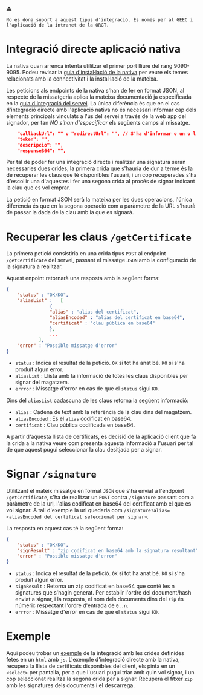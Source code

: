 :warning:
```
No es dona suport a aquest tipus d'integració. És només per al GEEC i l'aplicació de la intranet de la ORGT.
```

# Integració directe aplicació nativa

La nativa quan arrenca intenta utilitzar el primer port lliure del rang 9090-9095. Podeu revisar la [guia d'instal·lació de la nativa](../guiaUsuaris/nativa.md#11-connectivitat) per veure els temes relacionats amb la connectivitat i la instal·lació de la mateixa.

Les peticions als endpoints de la nativa s'han de fer en format JSON, al respecte de la missatgeria aplica la mateixa documentació ja especificada en la [guia d'integració del servei](../README.md). La única diferència és que en el cas d'integració directe amb l'aplicació nativa no és necessari informar cap dels elements principals vinculats a l'ús del servei a través de la web app del signador, per tan *NO s'han d'especificar* els següents camps al missatge.

```json
	"callbackUrl": "" o "redirectUrl": "", // S'ha d'informar o un o l'altre
	"token": "",
	"descripcio": "",
	"responseB64": "",
```

Per tal de poder fer una integració directe i realitzar una signatura seran necessaries dues crides, la primera crida que s'hauría de dur a terme és la de recuperar les claus que té disponibles l'usuari, i un cop recuperades s'ha d'escollir una d'aquestes i fer una segona crida al procés de signar indicant la clau que es vol emprar.

La petició en format JSON serà la mateixa per les dues operacions, l'única diferència és que en la segona operació com a paràmetre de la URL s'haurà de passar la dada de la clau amb la que es signarà.

# Recuperar les claus `/getCertificate` 

La primera petició consistiria en una crida tipus `POST` al endpoint `/getCertificate` del servei, passant el missatge `JSON` amb la configuració de la signatura a realitzar.

Aquest enpoint retornarà una resposta amb la següent forma:

```json
{
	"status" : "OK/KO",
	"aliasList" : 	[
				{
				"alias" : "alias del certificat",
				"aliasEncoded" : "alias del certificat en base64",
				"certificat" : "clau pública en base64"
				},
				...
			],
	"error" : "Possible missatge d'error"
}
```

* `status` : Indica el resultat de la petició. `OK` si tot ha anat bé. `KO` si s'ha produït algun error.
* `aliasList` : Llista amb la informació de totes les claus disponibles per signar del magatzem.
* `errror` : Missatge d'error en cas de que el `status` sigui `KO`.

Dins del `aliasList` cadascuna de les claus retorna la següent informació:

* `alias` : Cadena de text amb la referència de la clau dins del magatzem.
* `aliasEncoded` : És el `alias` codificat en base64.
* `certificat` : Clau pública codificada en base64.

A partir d'aquesta llista de certificats, es decisió de la aplicació client que fa la crida a la nativa veure com presenta aquesta informació a l'usuari per tal de que aquest pugui seleccionar la clau desitjada per a signar.

# Signar `/signature` 

Utilitzant el mateix missatge en format `JSON` que s'ha enviat a l'endpoint `/getCertificate`, s'ha de realitzar un `POST` contra `/signature` passant com a paràmetre de la url, l'alias codificat en base64 del certificat amb el que es vol signar. A tall d'exemple la url quedaria com `/signature?alias=<aliasEncoded del certificat seleccionat per signar>`.

La resposta en aquest cas té la següent forma:

```json
{
	"status" : "OK/KO",
	"signResult" : "zip codificat en base64 amb la signatura resultant",
	"error" : "Possible missatge d'error"
}
```

* `status` : Indica el resultat de la petició. `OK` si tot ha anat bé. `KO` si s'ha produït algun error.
* `signResult` : Retorna un `zip` codificat en base64 que conté les n signatures que s'hagin generat. Per establir l'ordre del document/hash enviat a signar, i la resposta, el nom dels documents dins del `zip` és númeric respectant l'ordre d'entrada de `0..n`.
* `errror` : Missatge d'error en cas de que el `status` sigui `KO`.

# Exemple

Aqui podeu trobar un [exemple](integracioDirecteExemple.html) de la integració amb les crides definides fetes en un `html` amb `js`. L'exemple d'integració directe amb la nativa, recupera la llista de certificats disponibles del client, els pinta en un `<select>` per pantalla, per a que l'usuari pugui triar amb quin vol signar, i un cop seleccionat realitza la segona crida per a signar. Recupera el fitxer `zip` amb les signatures dels documents i el descarrega.



